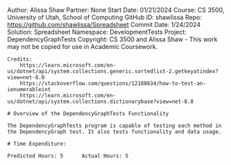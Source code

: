 ﻿Author: Alissa Shaw
Partner: None
Start Date: 01/21/2024
Course: CS 3500, University of Utah, School of Computing
GitHub ID: shawlissa
Repo: https://github.com/shawlissa/Spreadsheet
Commit Date: 1/24/2024
Solution: Spreadsheet
Namespace: DevelopmentTests
Project: DependencyGraphTests
Copyright: CS 3500 and Alissa Shaw - This work may not be copied for use in Academic Coursework.
```
Credits:
	https://learn.microsoft.com/en-us/dotnet/api/system.collections.generic.sortedlist-2.getkeyatindex?view=net-8.0
	https://stackoverflow.com/questions/12188634/how-to-test-an-ienumerableint
	https://learn.microsoft.com/en-us/dotnet/api/system.collections.dictionarybase?view=net-8.0

# Overview of the DependencyGraphTests Functionality

The DependencyGraphTests program is capable of testing each method in the DependencyGraph test. It also tests functionality and data usage.

# Time Expenditure:

Predicted Hours: 5		Actual Hours: 5


